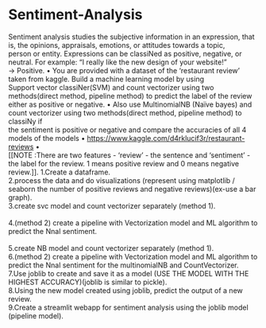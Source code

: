 # Sentiment-Analysis
Sentiment analysis studies the subjective information in an expression, that is, the opinions, appraisals, emotions, or attitudes towards a topic,   
person or entity. Expressions can be classiNed as positive, negative, or neutral. For example: “I really like the new design of your website!”  
→ Positive. • You are provided with a dataset of the ‘restaurant review’ taken from kaggle. Build a machine learning model by using  
Support vector classiNer(SVM) and count vectorizer using two methods(direct method, pipeline method) to predict the label of the review either as 
positive or negative. • Also use MultinomialNB (Naïve bayes) and count vectorizer using two methods(direct method, pipeline method) to classiNy if  
the sentiment is positive or negative and compare the accuracies of all 4 models of the models • https://www.kaggle.com/d4rklucif3r/restaurant-reviews •   
[[NOTE :There are two features - ‘review’ - the sentence and ‘sentiment’ - the label for the review. 1 means positive review and 0 means negative review.]].
1.Create a dataframe.<br/>
2.process the data and do visualizations (represent using matplotlib / seaborn the number of positive reviews and negative reviews)(ex-use a bar graph).<br/> 
3.create svc model and count vectorizer separately (method 1).<br/>    
4.(method 2) create a pipeline with Vectorization model and ML algorithm to predict the Nnal sentiment.<br/>  
5.create NB model and count vectorizer separately (method 1).<br/> 
6.(method 2) create a pipeline with Vectorization model and ML algorithm to predict the Nnal sentiment for the multinomialNB and CountVectorizer.<br/> 
7.Use joblib to create and save it as a model (USE THE MODEL WITH THE HIGHEST ACCURACY)(joblib is similar to pickle).<br/> 
8.Using the new model created using joblib, predict the output of a new review.<br/> 
9.Create a streamlit webapp for sentiment analysis using the joblib model (pipeline model).<br/> 
